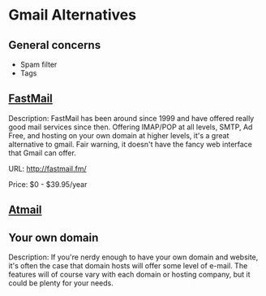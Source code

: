 # Gmail Alternatives

## General concerns

* Spam filter
* Tags

## [FastMail](http://fastmail.fm/)

Description: FastMail has been around since 1999 and have offered really good mail services since then. Offering IMAP/POP at all levels, SMTP, Ad Free, and hosting on your own domain at higher levels, it's a great alternative to gmail. Fair warning, it doesn't have the fancy web interface that Gmail can offer.

URL: http://fastmail.fm/

Price: $0 - $39.95/year

## [Atmail](http://atmail.com/)



## Your own domain

Description: If you're nerdy enough to have your own domain and website, it's often the case that domain hosts will offer some level of e-mail. The features will of course vary with each domain or hosting company, but it could be plenty for your needs.